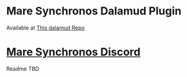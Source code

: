 # Mare Synchronos Dalamud Plugin

Available at [This dalamud Repo](https://raw.githubusercontent.com/Penumbra-Sync/repo/main/plogonmaster.json)

# [Mare Synchronos Discord](https://discord.gg/5HVveFefcB)

Readme TBD
